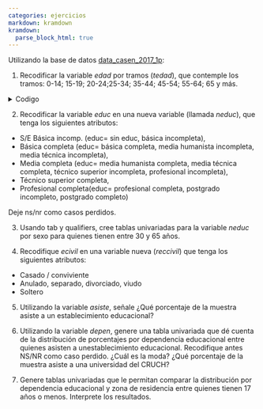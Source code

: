 ```yaml
---
categories: ejercicios
markdown: kramdown
kramdown:
  parse_block_html: true
---
```


Utilizando la base de datos [data\_casen\_2017\_1p](https://www.dropbox.com/s/8fo5oebnzdxtoxe/data_casen_2017_1prc.dta?dl=0 "Casen 2017"):

1. Recodificar la variable _edad_ por tramos (_tedad_), que contemple los tramos: 0-14; 15-19; 20-24;25-34; 35-44; 45-54; 55-64; 65 y más.

<details>

  <summary>Codigo</summary>

````
codebook edad
gen tedad1=1 	if edad>=0 & edad <=14
replace tedad1=2 if edad>=15 & edad <=19
replace tedad1=3 if edad>=20 & edad <=24
replace tedad1=4 if edad>=25 & edad <=34
replace tedad1=5 if edad>=35 & edad <=44
replace tedad1=6 if edad>=45 & edad <=54
replace tedad1=7 if edad>=55 & edad <=64
replace tedad1=8 if edad>=65
replace tedad1=. if edad==.
tab tedad1
label variable tedad1 "Tramos edad"
label define etramos 1"0-14" 		//// 
					 2"15-19" 		//// 
					 3"20-24" 		//// 
					 4"25-34" 		//// 
					 5"35-44" 		//// 
					 6"45-54" 		//// 
					 7"55-64" 		//// 
					 8"65 y mas"
label values tedad1 etramos
tab tedad1, m

/* Alternativamente */
gen tedad1=edad
recode tedad1 (0/14=1)(15/19=2)(20/24=3) 	////
			  (25/34=4)(35/44=5)(45/54=6)	////
			  (55/64=7)(65/110=8)
replace tedad1=. if edad==.
label variable tedad1 "Tramos edad"
label values tedad1 etramos
tab tedad1, m
````
</details>

2. Recodificar la variable _educ_ en una nueva variable (llamada _neduc_), que tenga los siguientes atributos:
- S/E Básica incomp. (educ= sin educ, básica incompleta),
- Básica completa (educ= básica completa, media humanista incompleta, media técnica incompleta),
- Media completa (educ= media humanista completa, media técnica completa, técnico superior incompleta, profesional incompleta),
- Técnico superior completa,
- Profesional completa(educ= profesional completa, postgrado incompleto, postgrado completo)

Deje ns/nr como casos perdidos.

3. Usando tab y qualifiers, cree tablas univariadas para la variable _neduc_ por sexo para quienes tienen entre 30 y 65 años.

4. Recodifique _ecivil_ en una variable nueva (_reccivil_) que tenga los siguientes atributos:
- Casado / conviviente
- Anulado, separado, divorciado, viudo
- Soltero

5. Utilizando la variable _asiste_, señale ¿Qué porcentaje de la muestra asiste a un establecimiento educacional?

6. Utilizando la variable _depen_, genere una tabla univariada que dé cuenta de la distribución de porcentajes por dependencia educacional entre quienes asisten a unestablecimiento educacional. Recodifique antes NS/NR como caso perdido. ¿Cuál es la moda? ¿Qué porcentaje de la muestra asiste a una universidad del CRUCH?

7. Genere tablas univariadas que le permitan comparar la distribución por dependencia educacional y zona de residencia entre quienes tienen 17 años o menos. Interprete los resultados.